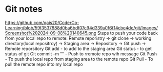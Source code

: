 # Git notes
https://github.com/qais20/CoderCo-Learning/blob/59f3537888d0ba6bdf07c94d339a0f6f14cbe4de/git/Images/Screenshot%202024-09-08%20140645.png
Steps to push your code back from your local repo to remote:
Remote reporistry -> git clone -> working directory(local repositroy) -> Staging area -> Repository -> Git push -> Remote reporsitory
Git add - to add to the staging area
Git status - to get status of git
Git commit -m "" - Push to rremote repo wih message
Git Push - To push the local repo from staging area to the remote repo
Git Pull - To pull the remote repo into my local repo

